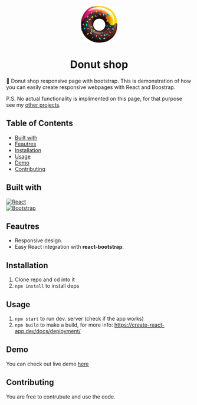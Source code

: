 <p align="center">
<img width=100 height=100 src="./src/assets/img/logo.png" alt="logo" >
</p>
<h1 align="center">Donut shop</h1>

🍩 Donut shop responsive page with bootstrap. This is demonstration of how you can easily create responsive webpages with React and Boostrap.

P.S. No actual functionality is implimented on this page, for that purpose see my [other projects](https://github.com/c-asm).


## Table of Contents

- [Built with](#built-with)
- [Feautres](#feautres)
- [Installation](#installation)
- [Usage](#usage)
- [Demo](#demo)
- [Contributing](#contributing)

## Built with

  [![React](https://img.shields.io/badge/React-React-blue?logo=react)](https://reactjs.org)<br/>
  [![Bootstrap](https://img.shields.io/badge/Bootstrap-Bootstrap-blue?logo=bootstrap)](https://getbootstrap.com)

## Feautres

* Responsive design.
* Easy React integration with <b>react-bootstrap</b>.

## Installation

1. Clone repo and cd into it
2. `npm install` to install deps

## Usage

1. `npm start` to run dev. server (check if the app works)
2. `npm build` to make a build, for more info: https://create-react-app.dev/docs/deployment/

## Demo

You can check out live demo [here](https://donut-demo.c-asm.dev)

## Contributing

You are free to contrubute and use the code.
